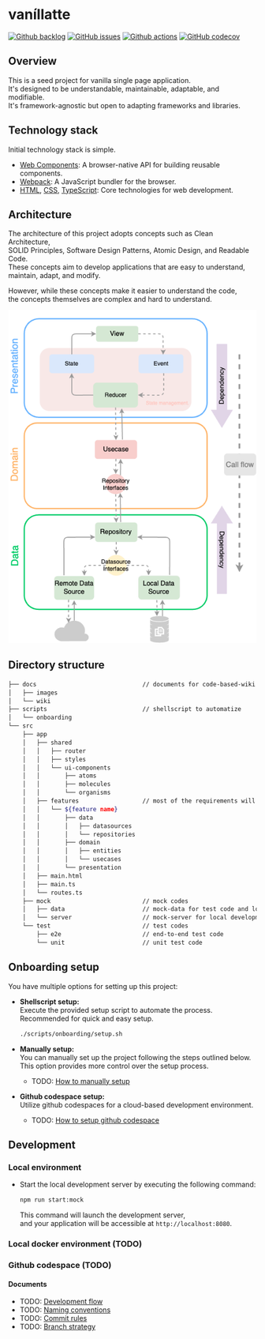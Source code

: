 # vaníllatte

[![Github backlog](https://img.shields.io/badge/-in_progress-262626.svg?style=for-the-badge&logo=github&logoColor=f2f2f2&label=backlog&labelColor=262626&color=blue)](https://github.com/users/ochairo/projects/5)
[![GitHub issues](https://img.shields.io/github/issues/ochairo/vanillatte?style=for-the-badge&logo=github&logoColor=f2f2f2&label=issues&labelColor=262626)](https://github.com/ochairo/vanillatte/issues)
[![Github actions](https://img.shields.io/github/actions/workflow/status/ochairo/vanillatte/main.yml?style=for-the-badge&branch=development&logo=github&logoColor=f2f2f2&label=TODO:ci&labelColor=262626)](https://github.com/ochairo/vanillatte/actions/workflows/main.yml)
[![GitHub codecov](https://img.shields.io/codecov/c/github/ochairo/vanillatte?style=for-the-badge&logo=codecov&logoColor=f2f2f2&label=TODO:coverage&labelColor=262626)](https://github.com/ochairo/vanillatte/tree/development?tab=readme-ov-file#vanillatte)

## Overview

This is a seed project for vanilla single page application.  
It's designed to be understandable, maintainable, adaptable, and modifiable.  
It's framework-agnostic but open to adapting frameworks and libraries.

## Technology stack

Initial technology stack is simple.

- [Web Components](https://developer.mozilla.org/en-US/docs/Web/API/Web_Components): A browser-native API for building reusable components.
- [Webpack](https://webpack.js.org/): A JavaScript bundler for the browser.
- [HTML](https://developer.mozilla.org/en-US/docs/Web/HTML), [CSS](https://developer.mozilla.org/en-US/docs/Web/CSS), [TypeScript](https://www.typescriptlang.org/): Core technologies for web development.

## Architecture

The architecture of this project adopts concepts such as Clean Architecture,  
SOLID Principles, Software Design Patterns, Atomic Design, and Readable Code.  
These concepts aim to develop applications that are easy to understand, maintain, adapt, and modify.

However, while these concepts make it easier to understand the code,  
the concepts themselves are complex and hard to understand.

![architecture](./docs/images/architecture.png)

## Directory structure

```sh
├── docs                              // documents for code-based-wiki
│   ├── images
│   └── wiki
├── scripts                           // shellscript to automatize
│   └── onboarding
└── src
    ├── app
    │   ├── shared
    │   │   ├── router
    │   │   ├── styles
    │   │   └── ui-components
    │   │       ├── atoms
    │   │       ├── molecules
    │   │       └── organisms
    │   ├── features                  // most of the requirements will be developed here
    │   │   └── ${feature name}
    │   │       ├── data
    │   │       │   ├── datasources
    │   │       │   └── repositories
    │   │       ├── domain
    │   │       │   ├── entities
    │   │       │   └── usecases
    │   │       └── presentation
    │   ├── main.html
    │   ├── main.ts
    │   └── routes.ts
    ├── mock                          // mock codes
    │   ├── data                      // mock-data for test code and local server
    │   └── server                    // mock-server for local development
    └── test                          // test codes
        ├── e2e                       // end-to-end test code
        └── unit                      // unit test code
```

## Onboarding setup

You have multiple options for setting up this project:

- **Shellscript setup:**  
  Execute the provided setup script to automate the process.  
  Recommended for quick and easy setup.

  ```sh
  ./scripts/onboarding/setup.sh
  ```

- **Manually setup:**  
  You can manually set up the project following the steps outlined below.  
  This option provides more control over the setup process.  
  - TODO: [How to manually setup](https://github.com/ochairo/vanillatte/tree/development?tab=readme-ov-file#vanillatte)

- **Github codespace setup:**  
  Utilize github codespaces for a cloud-based development environment.  
  - TODO: [How to setup github codespace](https://github.com/ochairo/vanillatte/tree/development?tab=readme-ov-file#vanillatte)

## Development

### Local environment

- Start the local development server by executing the following command:

  ```sh
  npm run start:mock
  ```

  This command will launch the development server,  
  and your application will be accessible at `http://localhost:8080`.

### Local docker environment (TODO)

### Github codespace (TODO)

#### Documents

- TODO: [Development flow](https://github.com/ochairo/vanillatte/tree/development?tab=readme-ov-file#vanillatte)
- TODO: [Naming conventions](./docs/wiki/NAMING_CONVENTIONS.md)
- TODO: [Commit rules](https://github.com/ochairo/vanillatte/tree/development?tab=readme-ov-file#vanillatte)
- TODO: [Branch strategy](https://github.com/ochairo/vanillatte/tree/development?tab=readme-ov-file#vanillatte)
